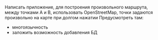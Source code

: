 Написать приложение, для построения произвольного маршрута, между точками A и B, использовать OpenStreetMap, точки задаются произвольно на карте при долгом нажатии
Предусмотреть там:
- многоязычность
- заложить возможность добавления БД
